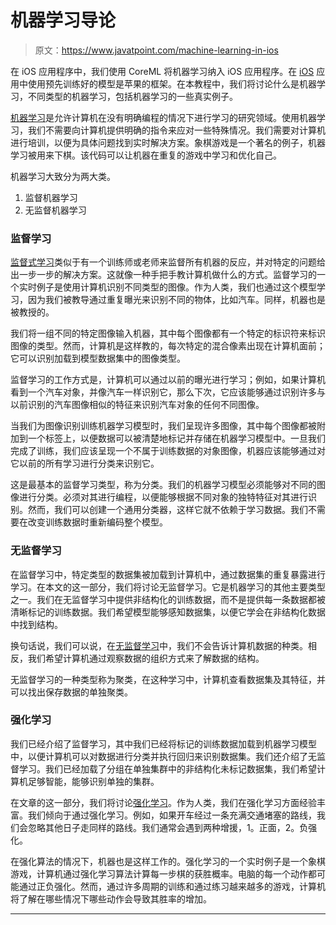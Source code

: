 # 机器学习导论

> 原文：<https://www.javatpoint.com/machine-learning-in-ios>

在 iOS 应用程序中，我们使用 CoreML 将机器学习纳入 iOS 应用程序。在 [iOS](https://www.javatpoint.com/ios-development-using-swift) 应用中使用预先训练好的模型是苹果的框架。在本教程中，我们将讨论什么是机器学习，不同类型的机器学习，包括机器学习的一些真实例子。

[机器学习](https://www.javatpoint.com/machine-learning)是允许计算机在没有明确编程的情况下进行学习的研究领域。使用机器学习，我们不需要向计算机提供明确的指令来应对一些特殊情况。我们需要对计算机进行培训，以便为具体问题找到实时解决方案。象棋游戏是一个著名的例子，机器学习被用来下棋。该代码可以让机器在重复的游戏中学习和优化自己。

机器学习大致分为两大类。

1.  监督机器学习
2.  无监督机器学习

### 监督学习

[监督式学习](https://www.javatpoint.com/supervised-machine-learning)类似于有一个训练师或老师来监督所有机器的反应，并对特定的问题给出一步一步的解决方案。这就像一种手把手教计算机做什么的方式。监督学习的一个实时例子是使用计算机识别不同类型的图像。作为人类，我们也通过这个模型学习，因为我们被教导通过重复曝光来识别不同的物体，比如汽车。同样，机器也是被教授的。

我们将一组不同的特定图像输入机器，其中每个图像都有一个特定的标识符来标识图像的类型。然而，计算机是这样教的，每次特定的混合像素出现在计算机面前；它可以识别加载到模型数据集中的图像类型。

监督学习的工作方式是，计算机可以通过以前的曝光进行学习；例如，如果计算机看到一个汽车对象，并像汽车一样识别它，那么下次，它应该能够通过识别许多与以前识别的汽车图像相似的特征来识别汽车对象的任何不同图像。

当我们为图像识别训练机器学习模型时，我们呈现许多图像，其中每个图像都被附加到一个标签上，以便数据可以被清楚地标记并存储在机器学习模型中。一旦我们完成了训练，我们应该呈现一个不属于训练数据的对象图像，机器应该能够通过对它以前的所有学习进行分类来识别它。

这是最基本的监督学习类型，称为分类。我们的机器学习模型必须能够对不同的图像进行分类。必须对其进行编程，以便能够根据不同对象的独特特征对其进行识别。然而，我们可以创建一个通用分类器，这样它就不依赖于学习数据。我们不需要在改变训练数据时重新编码整个模型。

### 无监督学习

在监督学习中，特定类型的数据集被加载到计算机中，通过数据集的重复暴露进行学习。在本文的这一部分，我们将讨论无监督学习。它是机器学习的其他主要类型之一。我们在无监督学习中提供非结构化的训练数据，而不是提供每一条数据都被清晰标记的训练数据。我们希望模型能够感知数据集，以便它学会在非结构化数据中找到结构。

换句话说，我们可以说，在[无监督学习](https://www.javatpoint.com/unsupervised-machine-learning)中，我们不会告诉计算机数据的种类。相反，我们希望计算机通过观察数据的组织方式来了解数据的结构。

无监督学习的一种类型称为聚类，在这种学习中，计算机查看数据集及其特征，并可以找出保存数据的单独聚类。

### 强化学习

我们已经介绍了监督学习，其中我们已经将标记的训练数据加载到机器学习模型中，以便计算机可以对数据进行分类并执行回归来识别数据集。我们还介绍了无监督学习。我们已经加载了分组在单独集群中的非结构化未标记数据集，我们希望计算机足够智能，能够识别单独的集群。

在文章的这一部分，我们将讨论[强化学习](https://www.javatpoint.com/reinforcement-learning)。作为人类，我们在强化学习方面经验丰富。我们倾向于通过强化学习。例如，如果开车经过一条充满交通堵塞的路线，我们会忽略其他日子走同样的路线。我们通常会遇到两种增援，1。正面，2。负强化。

在强化算法的情况下，机器也是这样工作的。强化学习的一个实时例子是一个象棋游戏，计算机通过强化学习算法计算每一步棋的获胜概率。电脑的每一个动作都可能通过正负强化。然而，通过许多周期的训练和通过练习越来越多的游戏，计算机将了解在哪些情况下哪些动作会导致其胜率的增加。

* * *